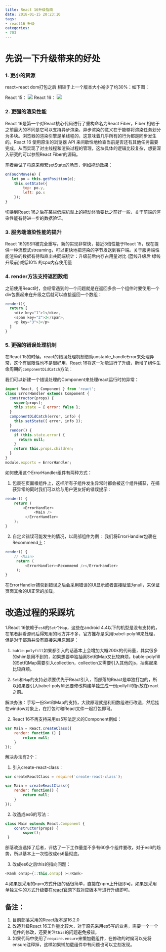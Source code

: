 ```yaml
---
title: React 16升级指南
date: 2018-01-15 20:23:10
tags:
- react16 升级
categories:
- 703
---
```



# 先说一下升级带来的好处
### 1. 更小的资源 

react+react dom打包之后 相较于上一个版本大小减少了约30%：如下图：
<!--more-->
React 15：
![](https://qiniu.nihaoshijie.com.cn/1513841084_41_w791_h51.png)
React 16：
![](https://qiniu.nihaoshijie.com.cn/blog/1513841084_41_w791_h51.png)

### 2. 更强的渲染性能
React 16是第一个对React核心代码进行了重构命名为React Fiber，Fiber 相较于之前最大的不同是它可以支持异步渲染，异步渲染的意义在于能够将渲染任务划分为多块。浏览器的渲染引擎是单线程的，这意味着几乎所有的行为都是同步发生的。React 16 使用原生的浏览器 API 来间歇性地检查当前是否还有其他任务需要完成，从而实现了对主线程和渲染过程的管理，这块具体的逻辑比较复杂，想要深入研究的可以参照React Fiber的源码。

笔者尝试了将原来频繁setState的场景，例如拖动效果：

```javascript
onTouchMove(e) {
   let po = this.getPosition(e);
    this.setState({
        top: po.y,
        left: po.x
    });
}
```
切换到React 16之后在某些低端机型上的拖动体验要比之前好一些，关于前端的渲染性能有待进一步的数据验证。

### 3. 服务端渲染性能的提升

React 16的SSR被完全重写，新的实现非常快，接近3倍性能于React 15，现在提供一种流模式streaming，可以更快地把渲染的字节发送到客户端。关于服务端性能渲染的数据有待和直出共同端统计：升级前后内存占用量对比 (蓝线升级后 绿线升级前)减低10% 的cpu内存使用量


### 4. render方法支持返回数组

之前使用React时，会经常遇到的一个问题就是在返回多余一个组件时要使用一个div包裹起来在升级之后就可以直接返回一个数组：

```javascript
render(){
  return [
    <div key="1">1</div>,
    <span key="2">2</span>,
    <p key="3">3</p>
  ]
}
```

### 5. 更强的错误处理机制

在React 15的时候，react的错误处理机制借助unstable_handleError来处理异常，这个有局限性也不是很好用，React 16将这一功能进行了升级，新增了组件生命周期的`componentDidCatch`方法：

我们可以新建一个错误处理的Component来处理react运行时的异常：

```javascript
import React, { Component } from 'react';
class ErrorHandler extends Component {
  constructor(props) {
    super(props); 
    this.state = { error: false };
  }
  componentDidCatch(error, info) {
    this.setState({ error, info });
  }
  render() {
    if (this.state.error) {
      return null;
    }
    return this.props.children;
  }
}
module.exports = ErrorHandler;
```

如何使用这个ErrorHandler组件有两种方式：

1) 包裹在页面根组件上，这样所有子组件发生异常时都会被这个组件捕获，在捕获异常的同时我们可以给与用户更友好的错误提示：

```javascript
render() {
    return (
        <ErrorHandler>
             <Main />
         </ErrorHandler>
    );
}
```

2) 自定义错误可能发生的情况，以局部组件为例：
我们将ErrorHandler包裹在Recommend上：

```javascript
render() {
    // <Main>
     return (
         <ErrorHandler><Recommend /></ErrorHandler>
     );
}
```
在ErrorHandler捕获到错误之后会采用错误的UI显示或者直接赋值为null，来保证页面其余的UI正常的加载。

# 改造过程的采踩坑

1.React 16依赖于`es6`的`Set`个`Map`，这些在android 4.4以下的机型是没有支持的，在笔者翻看源码后得知用的地方并不多，官方推荐是采用babel-polyfill来处理，但是对于部落并没有直接采用原因是：

1) `bable-polyfill`如果都引入的话基本上会增加大概200k的代码量，其实很多的shim是用不到的，如果想要单独抽离Set和Map又比较麻烦，bable-polyfill的Set和Map需要引入collection，collection又需要引入其他的js，抽离起来比较麻烦。

2) `Set`和`Map`的支持必须要优先于React引入，而部落的React是单独打包的，所以如果要引入babel-polyfill还要修改构建单独生成一份pollyfill的js放在react之前。

解决办法：手写一份Set和Map的支持，大致原理就是利用数组进行改造，然后挂在window对象上，在打包时和React文件一起打包即可。

2. React 16不再支持采用es5写法定义的Component例如：

```javascript
var Main = React.createClass({
    render: function () {
        return null;
    }
});
```

解决办法有2个：

1)  引入create-react-class：

```javascript
var createReactClass = require('create-react-class');

var Main = createReactClass({
    render: function() {
        return null;
    }
});
```

2) 改造成es6的写法：

```javascript
class Main extends React.Component {
    constructor(props) {
        super();
 }
 ```

部落改造选择了后者，评估了一下工作量差不多有60多个组件要改，对于es6的趋势，所以基本上一次性改成es6最彻底。

3. 改成es6之后this的指向问题：

```javascript
<Rank onTap={::this.onTap} ></Rank>
```

4.如果是采用的npm方式升级的话很简单，直接在npm上升级即可，如果是采用单独文件的方式升级要在[react官网](https://github.com/facebook/react/releases)下载对应版本号进行升级即可。

## 备注：

1. 目前部落采用的React版本是16.2.0
2. 改造升级React 16工作量比较大，对于原先采用es5写的业务，需要一个一个组件的修改，还要关注`this`的问题避免报错。
3. 如果代码中使用了`require.ensure`来懒加载组件，在修改的时候可以先将ensure注释掉，这样如果懒加载组件中有问题也可以立刻发现。

